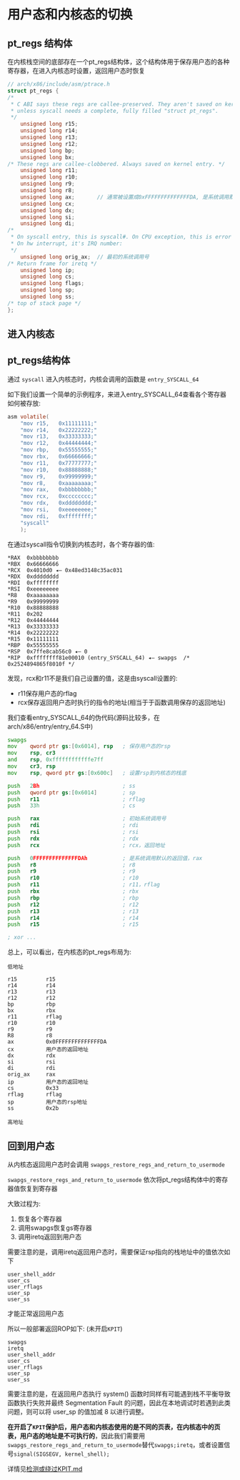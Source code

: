 # 用户态和内核态的切换

## pt_regs 结构体

在内核栈空间的底部存在一个pt_regs结构体，这个结构体用于保存用户态的各种寄存器，在进入内核态时设置，返回用户态时恢复

```C
// arch/x86/include/asm/ptrace.h
struct pt_regs {
/*
 * C ABI says these regs are callee-preserved. They aren't saved on kernel entry
 * unless syscall needs a complete, fully filled "struct pt_regs".
 */
	unsigned long r15;
	unsigned long r14;
	unsigned long r13;
	unsigned long r12;
	unsigned long bp;
	unsigned long bx;
/* These regs are callee-clobbered. Always saved on kernel entry. */
	unsigned long r11;
	unsigned long r10;
	unsigned long r9;
	unsigned long r8;
	unsigned long ax;       // 通常被设置成0xFFFFFFFFFFFFFFDA, 是系统调用默认的返回值
	unsigned long cx;
	unsigned long dx;
	unsigned long si;
	unsigned long di;
/*
 * On syscall entry, this is syscall#. On CPU exception, this is error code.
 * On hw interrupt, it's IRQ number:
 */
	unsigned long orig_ax;  // 最初的系统调用号
/* Return frame for iretq */
	unsigned long ip;
	unsigned long cs;
	unsigned long flags;
	unsigned long sp;
	unsigned long ss;
/* top of stack page */
};
```

## 进入内核态

## pt_regs结构体

通过 `syscall` 进入内核态时，内核会调用的函数是 `entry_SYSCALL_64`

如下我们设置一个简单的示例程序，来进入entry_SYSCALL_64查看各个寄存器如何被存放:

```C
asm volatile(
    "mov r15,   0x11111111;"
    "mov r14,   0x22222222;"
    "mov r13,   0x33333333;"
    "mov r12,   0x44444444;"
    "mov rbp,   0x55555555;"
    "mov rbx,   0x66666666;"
    "mov r11,   0x77777777;"
    "mov r10,   0x88888888;"
    "mov r9,    0x99999999;"
    "mov r8,    0xaaaaaaaa;"
    "mov rax,   0xbbbbbbbb;"
    "mov rcx,   0xcccccccc;"
    "mov rdx,   0xdddddddd;"
    "mov rsi,   0xeeeeeeee;"
    "mov rdi,   0xffffffff;"
    "syscall"
    );
```

在通过syscall指令切换到内核态时，各个寄存器的值:

```
*RAX  0xbbbbbbbb
*RBX  0x66666666
*RCX  0x4010d0 ◂— 0x48ed3148c35ac031
*RDX  0xdddddddd
*RDI  0xffffffff
*RSI  0xeeeeeeee
*R8   0xaaaaaaaa
*R9   0x99999999
*R10  0x88888888
*R11  0x202
*R12  0x44444444
*R13  0x33333333
*R14  0x22222222
*R15  0x11111111
*RBP  0x55555555
*RSP  0x7ffe8cab56c0 ◂— 0
*RIP  0xffffffff81e00010 (entry_SYSCALL_64) ◂— swapgs  /* 0x2524894865f8010f */
```

发现，rcx和r11不是我们自己设置的值，这是由syscall设置的:

- r11保存用户态的rflag
- rcx保存返回用户态时执行的指令的地址(相当于于函数调用保存的返回地址)

我们查看entry_SYSCALL_64的伪代码(源码比较多，在arch/x86/entry/entry_64.S中)

```asm
swapgs
mov    qword ptr gs:[0x6014], rsp   ; 保存用户态的rsp
mov    rsp, cr3
and    rsp, 0xffffffffffffe7ff
mov    cr3, rsp
mov    rsp, qword ptr gs:[0x600c]   ; 设置rsp到内核态的栈底

push   2Bh                          ; ss
push   qword ptr gs:[0x6014]        ; sp
push   r11                          ; rflag
push   33h                          ; cs

push   rax                          ; 初始系统调用号
push   rdi                          ; rdi
push   rsi                          ; rsi
push   rdx                          ; rdx
push   rcx                          ; rcx，返回地址

push   0FFFFFFFFFFFFFFDAh           ; 是系统调用默认的返回值，rax
push   r8                           ; r8
push   r9                           ; r9
push   r10                          ; r10
push   r11                          ; r11，rflag
push   rbx                          ; rbx
push   rbp                          ; rbp
push   r12                          ; r12
push   r13                          ; r13
push   r14                          ; r14
push   r15                          ; r15

; xor ...
```

总上，可以看出，在内核态的pt_regs布局为:

```
低地址

r15 		r15
r14 		r14
r13 		r13	
r12 		r12	
bp 			rbp
bx 			rbx
r11 		rflag
r10 		r10	
r9 			r9
R8 			r8
ax 			0x0FFFFFFFFFFFFFFDA
cx			用户态的返回地址
dx			rdx
si 			rsi
di			rdi
orig_ax		rax
ip 			用户态的返回地址
cs 			0x33
rflag		rflag
sp			用户态的rsp地址
ss 			0x2b

高地址
```


## 回到用户态

从内核态返回用户态时会调用 `swapgs_restore_regs_and_return_to_usermode`

`swapgs_restore_regs_and_return_to_usermode` 依次将pt_regs结构体中的寄存器值恢复到寄存器

大致过程为:

1. 恢复各个寄存器
2. 调用swapgs恢复gs寄存器
3. 调用iretq返回到用户态

需要注意的是，调用iretq返回用户态时，需要保证rsp指向的栈地址中的值依次如下

```
user_shell_addr
user_cs
user_rflags
user_sp
user_ss
```

才能正常返回用户态

所以一般部署返回ROP如下: (未开启`KPIT`)


```
swapgs
iretq
user_shell_addr
user_cs
user_rflags
user_sp
user_ss
```

需要注意的是，在返回用户态执行 system() 函数时同样有可能遇到栈不平衡导致函数执行失败并最终 Segmentation Fault 的问题，因此在本地调试时若遇到此类问题，则可以将 user_sp 的值加减 8 以进行调整。

__在开启了`KPIT`保护后，用户态和内核态使用的是不同的页表，在内核态中的页表，用户态的地址是不可执行的__，因此我们需要用`swapgs_restore_regs_and_return_to_usermode`替代`swapgs;iretq`，或者设置信号`signal(SIGSEGV, kernel_shell);`

详情见[检测或绕过KPIT.md](./检测或绕过KPIT)

